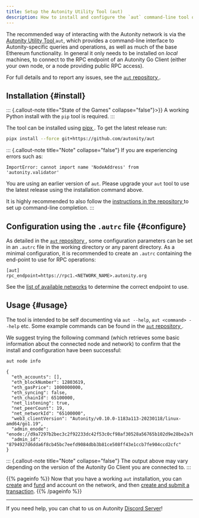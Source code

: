 ```yaml
---
title: Setup the Autonity Utility Tool (aut)
description: How to install and configure the `aut` command-line tool on your local machine.
---
```


The recommended way of interacting with the Autonity network is via the [Autonity Utility Tool <i class='fas fa-external-link-alt'></i>](https://github.com/autonity/aut) `aut`, which provides a command-line interface to Autonity-specific queries and operations, as well as much of the base Ethereum functionality.  In general it only needs to be installed on _local_ machines, to connect to the RPC endpoint of an Autonity Go Client (either your own node, or a node providing public RPC access).

For full details and to report any issues, see the [`aut` repository <i class='fas fa-external-link-alt'></i>](https://github.com/autonity/aut).

## Installation {#install}

::: {.callout-note title="State of the Games" collapse="false"}>}}
A working Python install with the `pip` tool is required.
:::

The tool can be installed using [pipx <i class='fas fa-external-link-alt'></i>](https://github.com/pypa/pipx). To get the latest release run:

```bash
pipx install --force git+https://github.com/autonity/aut
```

::: {.callout-note title="Note" collapse="false"}
If you are experiencing errors such as:

```
ImportError: cannot import name 'NodeAddress' from 'autonity.validator'
```

You are using an earlier version of `aut`. Please upgrade your `aut` tool to use the latest release using the installation command above.

It is highly recommended to also follow the [instructions in the repository <i class='fas fa-external-link-alt'></i>](https://github.com/autonity/aut) to set up command-line completion.
:::

## Configuration using the `.autrc` file {#configure}

As detailed in the [`aut` repository <i class='fas fa-external-link-alt'></i>](https://github.com/autonity/aut#configuration-using-autrc-files), some configuration parameters can be set in an `.autrc` file in the working directory or any parent directory.  As a minimal configuration, it is recommended to create an `.autrc` containing the end-point to use for RPC operations:

```
[aut]
rpc_endpoint=https://rpc1.<NETWORK_NAME>.autonity.org
```

See the [list of available networks](/networks/) to determine the correct endpoint to use.

## Usage {#usage}

The tool is intended to be self documenting via `aut --help`, `aut <command> --help` etc.  Some example commands can be found in the [`aut` repository <i class='fas fa-external-link-alt'></i>](https://github.com/autonity/aut).

We suggest trying the following command (which retrieves some basic information about the connected node and network) to confirm that the install and configuration have been successful:

```bash
aut node info
```
```console
{
  "eth_accounts": [],
  "eth_blockNumber": 12803619,
  "eth_gasPrice": 1000000000,
  "eth_syncing": false,
  "eth_chainId": 65100000,
  "net_listening": true,
  "net_peerCount": 19,
  "net_networkId": "65100000",
  "web3_clientVersion": "Autonity/v0.10.0-1183a113-20230118/linux-amd64/go1.19",
  "admin_enode": "enode://d9a7297b2bec3c2f92233dc42f53c0cf98af30528a56765b102d9e28be2a760b7fd3045790246d1a5836af9a8ea5d2dbcc9b56864f6391045ba76391d9db931e@77.86.9.81:30303",
  "admin_id": "8794927d6dda6f8cb45bc7eefd9084dbb3b81ce508ff43e1ccb7fe904ccd2cfc"
}
```

::: {.callout-note title="Note" collapse="false"}
The output above may vary depending on the version of the Autonity Go Client you are connected to.
:::

{{% pageinfo %}}
Now that you have a working `aut` installation, you can  [create](/account-holders/create-acct/) and [fund](/account-holders/fund-acct/) and account on the network, and then [create and submit a transaction](/account-holders/submit-trans-aut/).
{{% /pageinfo %}}

------------------------------------------------

If you need help, you can chat to us on Autonity [Discord Server](https://discord.gg/autonity)!
